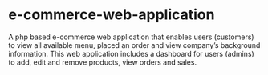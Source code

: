 # e-commerce-web-application
A php based e-commerce web application that enables users (customers) to view all available menu, placed an order and view company’s background information. 
This web application includes a dashboard for users (admins) to add, edit and remove products, view orders and sales.
